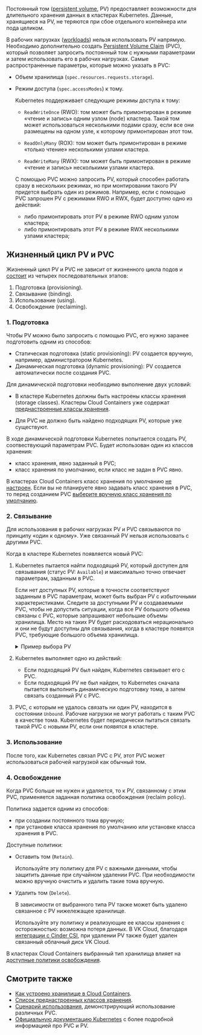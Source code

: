 Постоянный том ([persistent volume](https://kubernetes.io/docs/concepts/storage/persistent-volumes/), PV) предоставляет возможности для длительного хранения данных в кластерах Kubernetes. Данные, хранящиеся на PV, не теряются при сбое отдельного контейнера или пода целиком.

В рабочих нагрузках ([workloads](https://kubernetes.io/docs/concepts/workloads/)) нельзя использовать PV напрямую. Необходимо дополнительно создать [Persistent Volume Claim](https://kubernetes.io/docs/concepts/storage/persistent-volumes/#introduction) (PVC), который позволяет запросить постоянный том с нужными параметрами и затем использовать его в рабочих нагрузках. Самые распространенные параметры, которые можно указать в PVC:

- Объем хранилища (`spec.resources.requests.storage`).
- Режим доступа (`spec.accessModes`) к тому.

  Kubernetes поддерживает следующие режимы доступа к тому:

  - `ReadWriteOnce` (RWO): том может быть примонтирован в режиме «чтение и запись» одним узлом (node) кластера. Такой том может использоваться несколькими подами сразу, если все они размещены на одном узле, к которому примонтирован этот том.

  - `ReadOnlyMany` (ROX): том может быть примонтирован в режиме «только чтение» несколькими узлами кластера.
  - `ReadWriteMany` (RWX): том может быть примонтирован в режиме «чтение и запись» несколькими узлами кластера.

  С помощью PVC можно запросить PV, который способен работать сразу в нескольких режимах, но при монтировании такого PV придется выбрать один из режимов. Например, если с помощью PVC запрошен PV с режимами RWO и RWX, будет доступно одно из действий:

  - либо примонтировать этот PV в режиме RWO одним узлом кластера;
  - либо примонтировать этот PV в режиме RWX несколькими узлами кластера;

## Жизненный цикл PV и PVC

Жизненный цикл PV и PVC не зависит от жизненного цикла подов и [состоит](https://kubernetes.io/docs/concepts/storage/persistent-volumes/#lifecycle-of-a-volume-and-claim) из четырех последовательных этапов:

1. Подготовка (provisioning).
1. Связывание (binding).
1. Использование (using).
1. Освобождение (reclaiming).

### 1. Подготовка

Чтобы PV можно было запросить с помощью PVC, его нужно заранее подготовить одним из способов:

- Статическая подготовка (static provisioning): PV создается вручную, например, администратором Kubernetes.
- Динамическая подготовка (dynamic provisioning): PV создается автоматически после создания PVC.

Для динамической подготовки необходимо выполнение двух условий:

- В кластере Kubernetes должны быть настроены классы хранения (storage classes). Кластеры Cloud Containers уже содержат [преднастроенные классы хранения](../../concepts/storage#prednastroennye_klassy_hraneniya).

- Для PVC не должно быть найдено подходящих PV, которые уже существуют.

В ходе динамической подготовки Kubernetes попытается создать PV, соотвествующий параметрам PVC. Будет использован один из классов хранения:

- класс хранения, явно заданный в PVC;
- класс хранения по умолчанию, если класс не задан в PVC явно.

В кластерах Cloud Containers класс хранения по умолчанию [не настроен](../../concepts/storage#prednastroennye_klassy_hraneniya). Если вы не планируете явно задавать класс хранения в PVC, то перед созданием PVC [выберите вручную класс хранения по умолчанию](https://kubernetes.io/docs/tasks/administer-cluster/change-default-storage-class/).

### 2. Связывание

Для использования в рабочих нагрузках PV и PVC связываются по принципу «один к одному». Уже связанный PV нельзя использовать с другими PVC.

Когда в кластере Kubernetes появляется новый PVC:

1. Kubernetes пытается найти подходящий PV, который доступен для связывания (статус PV: `Available`) и максимально точно отвечает параметрам, заданным в PVC.

   Если нет доступных PV, которые в точности соответствуют заданным в PVC параметрам, может быть выбран PV с избыточными характеристиками. Следите за доступными PV и создаваемыми PVC, чтобы не допустить ситуации, когда все PV большого объема связаны с PVC, которые запрашивают небольшие объемы хранилища. Место на таких PV будет расходоваться нерационально и они не будут доступны для связывания, когда в кластере появятся PVC, требующие большого объема хранилища.

   <details>
   <summary>Пример выбора PV</summary>

   Например, пусть в кластере существуют:

   - PVC, который запрашивает хранилище объемом 10Gi в режиме ROX;
   - Первый PV объемом 100Gi с режимами ROX, RWX;
   - Второй PV объемом 5Gi с режимом ROX;
   - Третий PV объемом 100Gi с режимами RWO, ROX, RWX.

   В этом случае PVC будет связан с первым PV, несмотря на то, что:

   - объем PV превышает запрошенный и PV поддерживает больше режимов, чем указано в PVC;
   - существует третий PV с таким же объемом, как у первого PV, но с более широким набором режимов доступа.

   </details>

1. Kubernetes выполняет одно из действий:

   - Если подходящий PV был найден, Kubernetes связывает его с PVC.
   - Если подходящий PV не был найден, то Kubernetes сначала пытается выполнить динамическую подготовку тома, а затем связать созданный PV с PVC.

1. PVC, с которым не удалось связать ни один PV, находится в состоянии `Unbound`. Рабочие нагрузки не могут работать с таким PVC в качестве тома. Kubernetes будет периодически пытаться связать такой PVC с новыми PV, если они появятся в кластере.

### 3. Использование

После того, как Kubernetes связал PVC с PV, этот PVC может использоваться рабочей нагрузкой как обычный том.

### 4. Освобождение

Когда PVC больше не нужен и удаляется, то к PV, связанному с этим PVC, применяется заданная политика освобождения (reclaim policy).

Политика задается одним из способов:

- при создании постоянного тома вручную;
- при установке класса хранения по умолчанию или установке класса хранения в PVC.

Доступные политики:

- Оставить том (`Retain`).

  Используйте эту политику для PV с важными данными, чтобы защитить данные при случайном удалении PVC. При необходимости можно вручную очистить и удалить такие тома вручную.

- Удалить том (`Delete`).

  В зависимости от выбранного типа PV также может быть удалено связанное с PV нижележащее хранилище.

  <warn>

  Используйте эту политику и реализующие ее классы хранения с осторожностью: возможна потеря данных.
  В VK Cloud, благодаря [интеграции с Cinder CSI](../../concepts/storage#rabota_s_container_storage_interface_csi), при удалении PV также будет удален связанный облачный диск VK Cloud.

  </warn>

В кластерах Cloud Containers выбранный тип хранилища влияет на [доступные политики освобождения](../../concepts/storage#dostupnye_politiki_osvobozhdeniya_postoyannyh_tomov).

## Смотрите также

- [Как устроено хранилище в Cloud Containers](../../concepts/storage).
- [Список преднастроенных классов хранения](../../concepts/storage#prednastroennye_klassy_hraneniya).
- [Сценарий использования](../../how-to-guides/storage), демонстрирующий использование различных PVC.
- [Официальную документацию Kubernetes](https://kubernetes.io/docs/concepts/storage/persistent-volumes) с более подробной информацией про PVC и PV.
